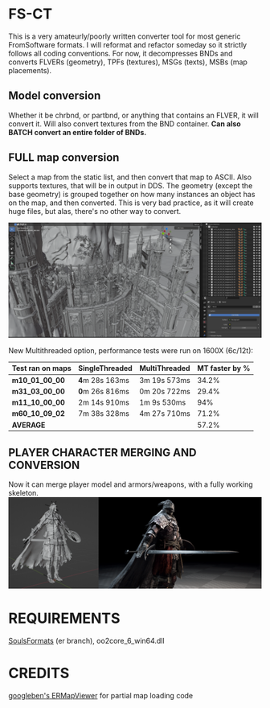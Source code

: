 # FS-CT
This is a very amateurly/poorly written converter tool for most generic FromSoftware formats. I will reformat and refactor someday so it strictly follows all coding conventions. For now, it decompresses BNDs and converts FLVERs (geometry), TPFs (textures), MSGs (texts), MSBs (map placements).

## Model conversion
Whether it be chrbnd, or partbnd, or anything that contains an FLVER, it will convert it. Will also convert textures from the BND container. **Can also BATCH convert an entire folder of BNDs.**

## FULL map conversion

Select a map from the static list, and then convert that map to ASCII. Also supports textures, that will be in output in DDS. The geometry (except the base geometry) is grouped together on how many instances an object has on the map, and then converted. This is very bad practice, as it will create huge files, but alas, there's no other way to convert.

![Elphael](/img/elphael.png?raw=true "Elphael in Blender")

New Multithreaded option, performance tests were run on 1600X (6c/12t):

<center>

|Test ran on maps                |SingleThreaded       |MultiThreaded| MT faster by %
|----------------|-------------------------------|-----------------------------|-|
|**m10_01_00_00**|**4**m 28s 163ms            |3m 19s 573ms            | 34.2% |
|**m31_03_00_00**|**0**m 26s 816ms            |0m 20s 722ms            |29.4% |
|**m11_10_00_00**          |2m 14s 910ms|1m 9s 530ms| 94% |
|**m60_10_09_02**          |7m 38s 328ms|4m 27s 710ms| 71.2% |
|**AVERAGE**          ||| 57.2% |

</center>

## PLAYER CHARACTER MERGING AND CONVERSION
Now it can merge player model and armors/weapons, with a fully working skeleton.
![Player model merged skeleton](/img/bloodywolf_m.png?raw=true "Skeleton, and render")

# REQUIREMENTS
[SoulsFormats](https://github.com/JKAnderson/SoulsFormats) (er branch), oo2core_6_win64.dll

# CREDITS
[googleben's ERMapViewer](https://github.com/googleben/ERMapViewer) for partial map loading code